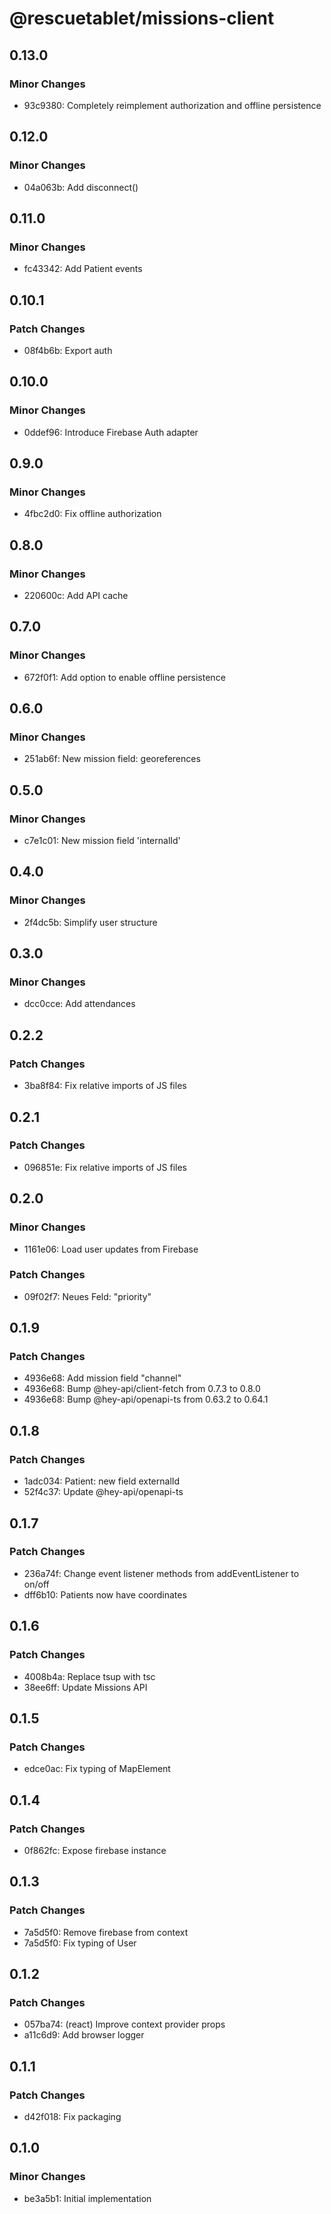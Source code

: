 # @rescuetablet/missions-client

## 0.13.0

### Minor Changes

- 93c9380: Completely reimplement authorization and offline persistence

## 0.12.0

### Minor Changes

- 04a063b: Add disconnect()

## 0.11.0

### Minor Changes

- fc43342: Add Patient events

## 0.10.1

### Patch Changes

- 08f4b6b: Export auth

## 0.10.0

### Minor Changes

- 0ddef96: Introduce Firebase Auth adapter

## 0.9.0

### Minor Changes

- 4fbc2d0: Fix offline authorization

## 0.8.0

### Minor Changes

- 220600c: Add API cache

## 0.7.0

### Minor Changes

- 672f0f1: Add option to enable offline persistence

## 0.6.0

### Minor Changes

- 251ab6f: New mission field: georeferences

## 0.5.0

### Minor Changes

- c7e1c01: New mission field 'internalId'

## 0.4.0

### Minor Changes

- 2f4dc5b: Simplify user structure

## 0.3.0

### Minor Changes

- dcc0cce: Add attendances

## 0.2.2

### Patch Changes

- 3ba8f84: Fix relative imports of JS files

## 0.2.1

### Patch Changes

- 096851e: Fix relative imports of JS files

## 0.2.0

### Minor Changes

- 1161e06: Load user updates from Firebase

### Patch Changes

- 09f02f7: Neues Feld: "priority"

## 0.1.9

### Patch Changes

- 4936e68: Add mission field "channel"
- 4936e68: Bump @hey-api/client-fetch from 0.7.3 to 0.8.0
- 4936e68: Bump @hey-api/openapi-ts from 0.63.2 to 0.64.1

## 0.1.8

### Patch Changes

- 1adc034: Patient: new field externalId
- 52f4c37: Update @hey-api/openapi-ts

## 0.1.7

### Patch Changes

- 236a74f: Change event listener methods from addEventListener to on/off
- dff6b10: Patients now have coordinates

## 0.1.6

### Patch Changes

- 4008b4a: Replace tsup with tsc
- 38ee6ff: Update Missions API

## 0.1.5

### Patch Changes

- edce0ac: Fix typing of MapElement

## 0.1.4

### Patch Changes

- 0f862fc: Expose firebase instance

## 0.1.3

### Patch Changes

- 7a5d5f0: Remove firebase from context
- 7a5d5f0: Fix typing of User

## 0.1.2

### Patch Changes

- 057ba74: (react) Improve context provider props
- a11c6d9: Add browser logger

## 0.1.1

### Patch Changes

- d42f018: Fix packaging

## 0.1.0

### Minor Changes

- be3a5b1: Initial implementation
